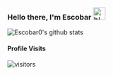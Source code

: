 ### Hello there, I'm Escobar <img src="https://user-images.githubusercontent.com/1303154/88677602-1635ba80-d120-11ea-84d8-d263ba5fc3c0.gif" width="28px" alt="hi">

![Escobar0's github stats](https://github-readme-stats.vercel.app/api?username=Escobar0&show_icons=true&theme=tokyonight)

#### Profile Visits 

![visitors](https://visitor-badge.glitch.me/badge?page_id=Escobar0.Escobar0)
